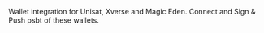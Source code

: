 Wallet integration for Unisat, Xverse and Magic Eden.
Connect and Sign & Push psbt of these wallets.
